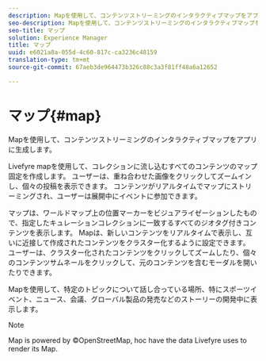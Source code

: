 ```yaml
---
description: Mapを使用して、コンテンツストリーミングのインタラクティブマップをアプリに生成します。
seo-description: Mapを使用して、コンテンツストリーミングのインタラクティブマップをアプリに生成します。
seo-title: マップ
solution: Experience Manager
title: マップ
uuid: e6021a8a-055d-4c60-817c-ca3236c48159
translation-type: tm+mt
source-git-commit: 67aeb3de964473b326c88c3a3f81ff48a6a12652

---
```



# マップ{#map}

Mapを使用して、コンテンツストリーミングのインタラクティブマップをアプリに生成します。

Livefyre mapを使用して、コレクションに流し込むすべてのコンテンツのマップ固定を作成します。 ユーザーは、重ね合わせた画像をクリックしてズームインし、個々の投稿を表示できます。 コンテンツがリアルタイムでマップにストリーミングされ、ユーザーは展開中にイベントに参加できます。

マップは、ワールドマップ上の位置マーカーをビジュアライゼーションしたもので、指定したキュレーションコレクションに一致するすべてのジオタグ付きコンテンツを表示します。 Mapは、新しいコンテンツをリアルタイムで表示し、互いに近接して作成されたコンテンツをクラスター化するように設定できます。 ユーザーは、クラスター化されたコンテンツをクリックしてズームしたり、個々のコンテンツサムネールをクリックして、元のコンテンツを含むモーダルを開いたりできます。

Mapを使用して、特定のトピックについて話し合っている場所、特にスポーツイベント、ニュース、会議、グローバル製品の発売などのストーリーの開発中に表示します。

>[!NOTE]
>
>Map is powered by ©OpenStreetMap, hoc have the data Livefyre uses to render its Map.

